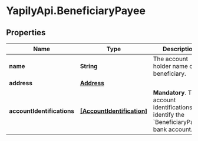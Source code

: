 # YapilyApi.BeneficiaryPayee

## Properties

Name | Type | Description | Notes
------------ | ------------- | ------------- | -------------
**name** | **String** | The account holder name of the beneficiary. | [optional] 
**address** | [**Address**](Address.md) |  | [optional] 
**accountIdentifications** | [**[AccountIdentification]**](AccountIdentification.md) | __Mandatory__. The account identifications that identify the &#x60;BeneficiaryPayee&#x60; bank account. | 


